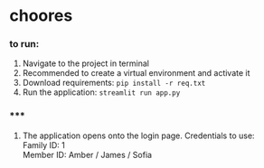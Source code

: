 # choores
### to run:
1. Navigate to the project in terminal
2. Recommended to create a virtual environment and activate it
4. Download requirements: `pip install -r req.txt`
5. Run the application: `streamlit run app.py`

### ***
1. The application opens onto the login page. Credentials to use:   
   Family ID: 1   
   Member ID: Amber / James / Sofia   
